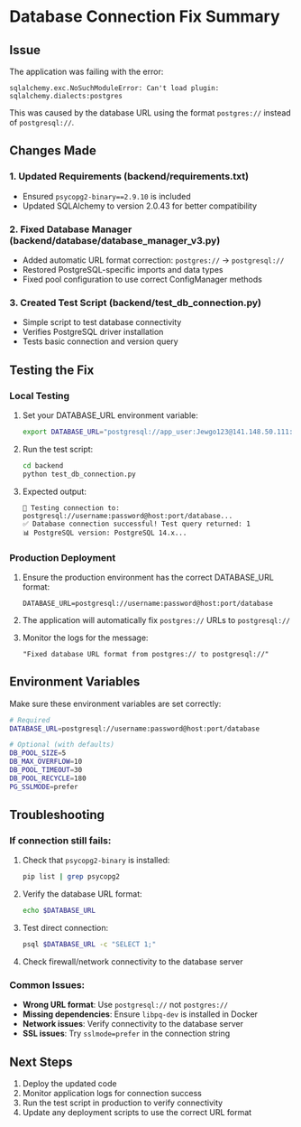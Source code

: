 # Database Connection Fix Summary

## Issue
The application was failing with the error:
```
sqlalchemy.exc.NoSuchModuleError: Can't load plugin: sqlalchemy.dialects:postgres
```

This was caused by the database URL using the format `postgres://` instead of `postgresql://`.

## Changes Made

### 1. Updated Requirements (backend/requirements.txt)
- Ensured `psycopg2-binary==2.9.10` is included
- Updated SQLAlchemy to version 2.0.43 for better compatibility

### 2. Fixed Database Manager (backend/database/database_manager_v3.py)
- Added automatic URL format correction: `postgres://` → `postgresql://`
- Restored PostgreSQL-specific imports and data types
- Fixed pool configuration to use correct ConfigManager methods

### 3. Created Test Script (backend/test_db_connection.py)
- Simple script to test database connectivity
- Verifies PostgreSQL driver installation
- Tests basic connection and version query

## Testing the Fix

### Local Testing
1. Set your DATABASE_URL environment variable:
   ```bash
   export DATABASE_URL="postgresql://app_user:Jewgo123@141.148.50.111:5432/app_db?sslmode=require"
   ```

2. Run the test script:
   ```bash
   cd backend
   python test_db_connection.py
   ```

3. Expected output:
   ```
   🔗 Testing connection to: postgresql://username:password@host:port/database...
   ✅ Database connection successful! Test query returned: 1
   📊 PostgreSQL version: PostgreSQL 14.x...
   ```

### Production Deployment
1. Ensure the production environment has the correct DATABASE_URL format:
   ```
   DATABASE_URL=postgresql://username:password@host:port/database
   ```

2. The application will automatically fix `postgres://` URLs to `postgresql://`

3. Monitor the logs for the message:
   ```
   "Fixed database URL format from postgres:// to postgresql://"
   ```

## Environment Variables
Make sure these environment variables are set correctly:

```bash
# Required
DATABASE_URL=postgresql://username:password@host:port/database

# Optional (with defaults)
DB_POOL_SIZE=5
DB_MAX_OVERFLOW=10
DB_POOL_TIMEOUT=30
DB_POOL_RECYCLE=180
PG_SSLMODE=prefer
```

## Troubleshooting

### If connection still fails:
1. Check that `psycopg2-binary` is installed:
   ```bash
   pip list | grep psycopg2
   ```

2. Verify the database URL format:
   ```bash
   echo $DATABASE_URL
   ```

3. Test direct connection:
   ```bash
   psql $DATABASE_URL -c "SELECT 1;"
   ```

4. Check firewall/network connectivity to the database server

### Common Issues:
- **Wrong URL format**: Use `postgresql://` not `postgres://`
- **Missing dependencies**: Ensure `libpq-dev` is installed in Docker
- **Network issues**: Verify connectivity to the database server
- **SSL issues**: Try `sslmode=prefer` in the connection string

## Next Steps
1. Deploy the updated code
2. Monitor application logs for connection success
3. Run the test script in production to verify connectivity
4. Update any deployment scripts to use the correct URL format
